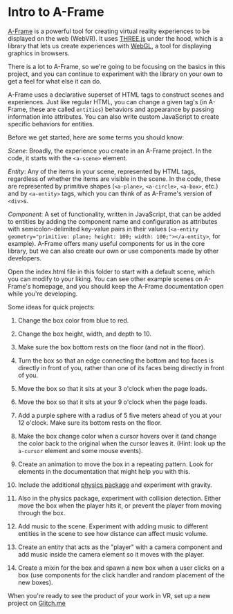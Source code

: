 # Intro to A-Frame

[A-Frame](https://aframe.io/) is a powerful tool for creating virtual reality experiences to be displayed on the web (WebVR). It uses [THREE.js](https://threejs.org/) under the hood, which is a library that lets us create experiences with [WebGL](https://developer.mozilla.org/en-US/docs/Web/API/WebGL_API), a tool for displaying graphics in browsers.

There is a lot to A-Frame, so we're going to be focusing on the basics in this project, and you can continue to experiment with the library on your own to get a feel for what else it can do.

A-Frame uses a declarative superset of HTML tags to construct scenes and experiences. Just like regular HTML, you can change a given tag's (in A-Frame, these are called `entities`) behaviors and appearance by passing information into attributes. You can also write custom JavaScript to create specific behaviors for entities.

Before we get started, here are some terms you should know:

*Scene*: Broadly, the experience you create in an A-Frame project. In the code, it starts with the `<a-scene>` element.

*Entity*: Any of the items in your scene, represented by HTML tags, regardless of whether the items are visible in the scene. In the code, these are represented by primitive shapes (`<a-plane>`, `<a-circle>`, `<a-box>`, etc.) and by `<a-entity>` tags, which you can think of as A-Frame's version of `<div>`s.

*Component*: A set of functionality, written in JavaScript, that can be added to entities by adding the component name and configuration as attributes with semicolon-delimited key-value pairs in their values (`<a-entity geometry="primitive: plane; height: 100; width: 100;"></a-entity>`, for example). A-Frame offers many useful components for us in the core library, but we can also create our own or use components made by other developers.

Open the index.html file in this folder to start with a default scene, which you can modify to your liking. You can see other example scenes on A-Frame's homepage, and you should keep the A-Frame documentation open while you're developing.

Some ideas for quick projects:

1) Change the box color from blue to red.

2) Change the box height, width, and depth to 10.

3) Make sure the box bottom rests on the floor (and not in the floor).

4) Turn the box so that an edge connecting the bottom and top faces is directly in front of you, rather than one of its faces being directly in front of you.

5) Move the box so that it sits at your 3 o'clock when the page loads.

5) Move the box so that it sits at your 9 o'clock when the page loads.

6) Add a purple sphere with a radius of 5 five meters ahead of you at your 12 o'clock. Make sure its bottom rests on the floor.

7) Make the box change color when a cursor hovers over it (and change the color back to the original when the cursor leaves it. (Hint: look up the `a-cursor` element and some mouse events).

8) Create an animation to move the box in a repeating pattern. Look for elements in the documentation that might help you with this.

9) Include the additional [physics package](https://github.com/donmccurdy/aframe-physics-system) and experiment with gravity.

10) Also in the physics package, experiment with collision detection. Either move the box when the player hits it, or prevent the player from moving through the box.

11) Add music to the scene. Experiment with adding music to different entities in the scene to see how distance can affect music volume.

12) Create an entity that acts as the "player" with a camera component and add music inside the camera element so it moves with the player.

13) Create a mixin for the box and spawn a new box when a user clicks on a box (use components for the click handler and random placement of the new boxes).

When you're ready to see the product of your work in VR, set up a new project on [Glitch.me]()